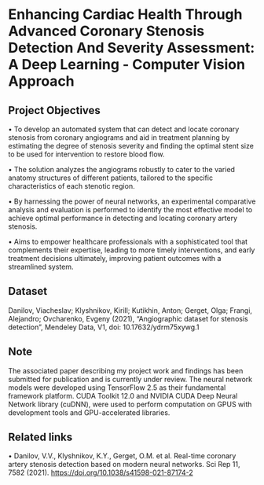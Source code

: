 # Enhancing Cardiac Health Through Advanced Coronary Stenosis Detection And  Severity Assessment: A Deep Learning - Computer Vision Approach

## Project Objectives

• To develop an automated system that can detect and locate coronary stenosis from coronary angiograms and aid in treatment planning by estimating the degree of stenosis severity and finding the optimal stent size to be used for intervention to restore blood flow.

• The solution analyzes the angiograms robustly to cater to the varied anatomy structures of different patients, tailored to the specific characteristics of each stenotic region.

• By harnessing the power of neural networks, an experimental comparative analysis and evaluation is performed to identify the most effective model to achieve optimal performance in detecting and locating coronary artery stenosis.

• Aims to empower healthcare professionals with a sophisticated tool that complements their expertise, leading to more timely interventions, and early treatment decisions ultimately, improving patient outcomes with a streamlined system.


## Dataset
Danilov, Viacheslav; Klyshnikov, Kirill; Kutikhin, Anton; Gerget, Olga; Frangi, Alejandro; Ovcharenko, Evgeny (2021), “Angiographic dataset for stenosis detection”, Mendeley Data, V1, doi: 10.17632/ydrm75xywg.1


## Note
The associated paper describing my project work and findings has been submitted for publication and is currently under review.
The neural network models were developed using TensorFlow 2.5 as their fundamental framework platform. CUDA Toolkit 12.0 and NVIDIA CUDA Deep Neural Network library (cuDNN), were used to perform computation on GPUS with development tools and GPU-accelerated libraries. 


## Related links
• Danilov, V.V., Klyshnikov, K.Y., Gerget, O.M. et al. Real-time coronary artery stenosis detection based on modern neural networks. Sci Rep 11, 7582 (2021). https://doi.org/10.1038/s41598-021-87174-2
